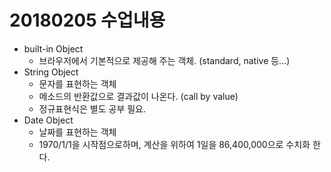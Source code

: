 # 20180205 수업내용 
- built-in Object 
   - 브라우저에서 기본적으로 제공해 주는 객체. (standard, native 등...)
- String Object 
   - 문자를 표현하는 객체 
   - 메소드의 반환값으로 결과값이 나온다. (call by value)
   - 정규표현식은 별도 공부 필요.
- Date Object  
   - 날짜를 표현하는 객체 
   - 1970/1/1을 시작점으로하며, 계산을 위하여 1일을 86,400,000으로 수치화 한다. 
